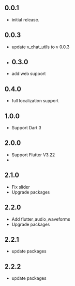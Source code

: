 ## 0.0.1
- initial release.
## 0.0.3
- update v_chat_utils to v 0.0.3 
- ## 0.3.0
- add web support
## 0.4.0
- full localization support

## 1.0.0
- Support Dart 3


## 2.0.0
- Support Flutter V3.22
- 
## 2.1.0
- Fix slider
- Upgrade packages
## 2.2.0
- Add flutter_audio_waveforms
- Upgrade packages

## 2.2.1
- update packages
## 2.2.2
- update packages